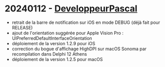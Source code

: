 # 20240112 - [DeveloppeurPascal](https://github.com/DeveloppeurPascal)

* retrait de la barre de notification sur iOS en mode DEBUG (déjà fait pour RELEASE)
* ajout de l'orientation suggérée pour Apple Vision Pro : UIPreferredDefaultInterfaceOrientation
* déploiement de la version 1.2.9 pour iOS
* correction du bogue d'affichage HighDPI sur macOS Sonoma par recompilation dans Delphi 12 Athens
* déploiement de la version 1.2.5 pour macOS

